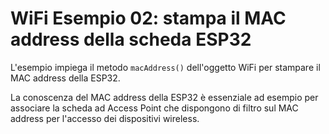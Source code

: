 # WiFi Esempio 02: stampa il MAC address della scheda ESP32

L'esempio impiega il metodo `macAddress()` dell'oggetto WiFi per stampare il MAC address della ESP32.

La conoscenza del MAC address della ESP32 è essenziale ad esempio per associare la scheda ad Access Point che
dispongono di filtro sul MAC address per l'accesso dei dispositivi wireless.
